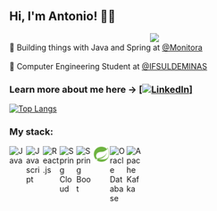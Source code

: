 ## Hi, I'm Antonio! 🐱‍👤

<img align="right" width="50%" src="http://cdn.lowgif.com/full/0cdbe2e378c7871e-.gif"/>

<br/>💼 Building things with Java and Spring at [@Monitora](https://www.monitoratec.com.br/en) <br/>
<br/>🚀 Computer Engineering Student at [@IFSULDEMINAS](https://portal.pcs.ifsuldeminas.edu.br/cursos-superiores/bacharelado/engenharia-da-computacao) <br/>

### Learn more about me here -> [[![LinkedIn](https://i.stack.imgur.com/gVE0j.png)]](https://www.linkedin.com/in/amaralsprtn)

[![Top Langs](https://github-readme-stats.vercel.app/api/top-langs/?username=amaralsprtn)](https://github.com/amaralsprtn/github-readme-stats)

### My stack:

<p>
   <img align="left" alt="Java" width="30px" src="https://user-images.githubusercontent.com/32443720/112219266-83441600-8c03-11eb-86db-9a02da9ea3ef.png"/>
   <img align="left" alt="Javascript" width="30px" src="https://upload.wikimedia.org/wikipedia/commons/thumb/9/99/Unofficial_JavaScript_logo_2.svg/2048px-Unofficial_JavaScript_logo_2.svg.png"/>
   <img align="left" alt="React.js" width="30px" src="https://appmasters.io/static/react-47ce6e77f039020ee2e76a10c1e988e9.png" />
    <img align="left" alt="Spring Cloud" width="30px" src="https://i2.wp.com/e4developer.com/wp-content/uploads/2018/01/spring-cloud-logo.png?resize=800%2C753&ssl=1"/>
    <img align="left" alt="Spring Boot" width="30px" src="https://devkico.itexto.com.br/wp-content/uploads/2014/08/spring-boot-project-logo.png"/>
  <img align="left" alt="Spring Framework" width="30px" src="https://raw.githubusercontent.com/github/explore/80688e429a7d4ef2fca1e82350fe8e3517d3494d/topics/spring-boot/spring-boot.png"/>  
  <img align="left" alt="Oracle Database" width="30px" src="https://www.thatjeffsmith.com/wp-content/uploads/2014/12/sqldev_log_new.jpg" />
   <img align="left" alt="Apache Kafka" width="30px" src="https://cdn.icon-icons.com/icons2/2248/PNG/512/apache_kafka_icon_138937.png" />
</p>
